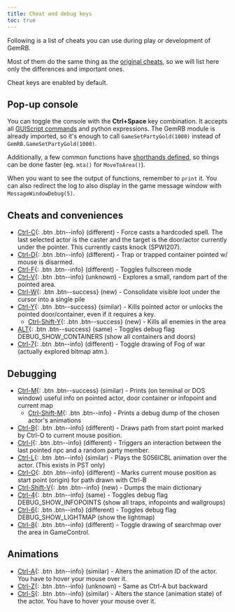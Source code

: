 ```yaml
---
title: Cheat and debug keys
toc: true
---
```


Following is a list of cheats you can use during play or development of
GemRB.

Most of them do the same thing as the [original
cheats](https://gibberlings3.github.io/iesdp/appendices/clua/bg2.htm),
so we will list here only the differences and important ones.

Cheat keys are enabled by default. 

## Pop-up console

You can toggle the console with the **Ctrl+Space** key combination. It accepts all
[GUIScript commands](GUIScript/Functions.md)  and python expressions. The GemRB
module is already imported, so it's enough to call `GameSetPartyGold(1000)`
instead of `GemRB.GameSetPartyGold(1000)`.

Additionally, a few common functions have [shorthands defined](https://github.com/gemrb/gemrb/blob/master/gemrb/GUIScripts/include.py),
so things can be done faster (eg. `mta()` for `MoveToArea()`).

When you want to see the output of functions, remember to `print` it. You can also redirect
the log to also display in the game message window with `MessageWindowDebug(5)`.

## Cheats and conveniences

  - [Ctrl-C](){: .btn .btn--info} (different) - Force casts a hardcoded spell. The last
    selected actor is the caster and the target is the door/actor
    currently under the pointer. This currently casts knock (SPWI207).
  - [Ctrl-D](){: .btn .btn--info} (different) - Trap or trapped container pointed w/ mouse is
    disarmed.
  - [Ctrl-F](){: .btn .btn--info} (different) - Toggles fullscreen mode
  - [Ctrl-V](){: .btn .btn--info} (unknown) - Explores a small, random part of the pointed
    area.
  - [Ctrl-W](){: .btn .btn--success} (new) - Consolidate visible loot under the cursor into a
    single pile
  - [Ctrl-Y](){: .btn .btn--success} (similar) - Kills pointed actor or unlocks the pointed
    door/container, even if it requires a key.
    - [Ctrl-Shift-Y](){: .btn .btn--success} (new) - Kills all enemies in the area
  - [ALT](){: .btn .btn--success} (same) - Toggles debug flag DEBUG\_SHOW\_CONTAINERS (show all
    containers and doors)
  - [Ctrl-7](){: .btn .btn--info} (different) - Toggle drawing of Fog of war (actually explored
    bitmap atm.).

## Debugging

  - [Ctrl-M](){: .btn .btn--success} (similar) - Prints (on terminal or DOS window) useful info
    on pointed actor, door container or infopoint and current map
    - [Ctrl-Shift-M](){: .btn .btn--info} - Prints a debug dump of the chosen actor's animations
  - [Ctrl-B](){: .btn .btn--info} (different) - Draws path from start point marked by Ctrl-O to
    current mouse position.
  - [Ctrl-I](){: .btn .btn--info} (different) - Triggers an interaction between the last
    pointed npc and a random party member.
  - [Ctrl-L](){: .btn .btn--info} (similar) - Plays the S056ICBL animation over the actor.
    (This exists in PST only)
  - [Ctrl-O](){: .btn .btn--info} (different) - Marks current mouse position as start point
    (origin) for path drawn with Ctrl-B
  - [Ctrl-Shift-V](){: .btn .btn--info} (new) - Dumps the main dictionary
  - [Ctrl-4](){: .btn .btn--info} (same) - Toggles debug flag DEBUG\_SHOW\_INFOPOINTS (show all
    traps, infopoints and wallgroups)
  - [Ctrl-6](){: .btn .btn--info} (different) - Toggles debug flag DEBUG\_SHOW\_LIGHTMAP (show
    the lightmap)
  - [Ctrl-8](){: .btn .btn--info} (different) - Toggle drawing of searchmap over the area in
    GameControl.

## Animations

  - [Ctrl-A](){: .btn .btn--info} (similar) - Alters the animation ID of the actor. You have to
    hover your mouse over it.
  - [Ctrl-Z](){: .btn .btn--info} (unknown) - Same as Ctrl-A but backward
  - [Ctrl-S](){: .btn .btn--info} (similar) - Alters the stance (animation state) of the actor.
    You have to hover your mouse over it.

